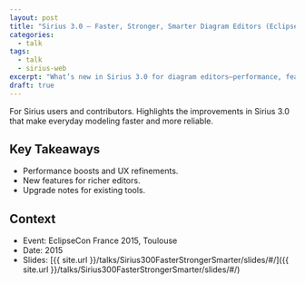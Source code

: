 ```yaml
---
layout: post
title: "Sirius 3.0 — Faster, Stronger, Smarter Diagram Editors (EclipseCon France 2015)"
categories:
  - talk
tags:
  - talk
  - sirius-web
excerpt: "What’s new in Sirius 3.0 for diagram editors—performance, features, and developer productivity."
draft: true
---
```


For Sirius users and contributors. Highlights the improvements in Sirius 3.0 that make everyday modeling faster and more reliable.

## Key Takeaways
- Performance boosts and UX refinements.
- New features for richer editors.
- Upgrade notes for existing tools.

## Context
- Event: EclipseCon France 2015, Toulouse
- Date: 2015
- Slides: [{{ site.url }}/talks/Sirius300FasterStrongerSmarter/slides/#/]({{ site.url }}/talks/Sirius300FasterStrongerSmarter/slides/#/)
